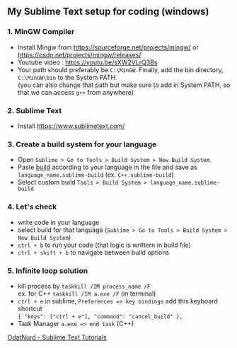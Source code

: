 ## My Sublime Text setup for coding (windows)

### 1. MinGW Compiler 
* Install Mingw from https://sourceforge.net/projects/mingw/ or https://osdn.net/projects/mingw/releases/ 
* Youtube video : https://youtu.be/sXW2VLrQ3Bs 
* Your path should preferably be `C:\MinGW`. Finally, add the bin directory, `C:\MinGW\bin` to the System PATH.   
  (you can also change that path but make sure to add in System PATH, so that we can access `g++` from anywhere)

### 2. Sublime Text
* Install https://www.sublimetext.com/

### 3. Create a build system for your language
* Open `Sublime > Go to Tools > Build System > New Build System`.
* Paste [build](https://github.com/Dhiraj-01/CP/tree/main/Sublime%20Text/Build) according to your language in the file and save as `language_name.sublime-build` (ex. `C++.sublime-build`)
* Select custom build `Tools > Build System > language_name.sublime-build`

### 4. Let's check
* write code in your language
* select build for that language (`Sublime > Go to Tools > Build System > New Build System`)
* `ctrl + b` to run your code (that logic is writtern in build file)
* `ctrl + shift + b` to navigate between build options

### 5. Infinite loop solution
* kill process by `taskkill /IM process_name /F`   
  ex. for C++ `taskkill /IM a.exe /F` (in terminal)   
* `ctrl + e` in sublime, `Preferences => key bindings` add this keyboard shortcut   
  `{ "keys": ["ctrl + e"], "command": "cancel_build" },`
* Task Manager `a.exe => end task` (C++)


[OdatNurd - Sublime Text Tutorials](https://www.youtube.com/channel/UCJAB_XF3kAMqwF85y0hxcXQ)
